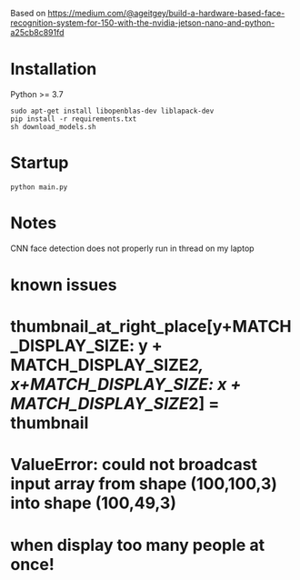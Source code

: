 Based on https://medium.com/@ageitgey/build-a-hardware-based-face-recognition-system-for-150-with-the-nvidia-jetson-nano-and-python-a25cb8c891fd

# Installation

Python >= 3.7

```
sudo apt-get install libopenblas-dev liblapack-dev 
pip install -r requirements.txt  
sh download_models.sh
```

# Startup

```
python main.py
```


# Notes

CNN face detection does not properly run in thread on my laptop

# known issues

# thumbnail_at_right_place[y+MATCH_DISPLAY_SIZE: y + MATCH_DISPLAY_SIZE*2, x+MATCH_DISPLAY_SIZE: x + MATCH_DISPLAY_SIZE*2] = thumbnail
# ValueError: could not broadcast input array from shape (100,100,3) into shape (100,49,3)
# when display too many people at once!